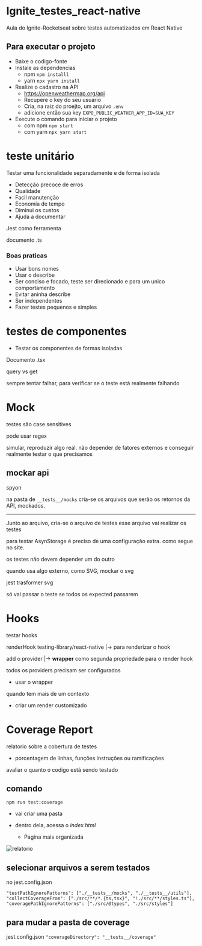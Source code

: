 # Ignite_testes_react-native

Aula do Ignite-Rocketseat sobre testes automatizados em React Native

## Para executar o projeto

- Baixe o codigo-fonte
- Instale as dependencias
  - npm `npm installl`
  - yarn `npx yarn install`
- Realize o cadastro na API
  - https://openweathermap.org/api
  - Recupere o key do seu usuário
  - Cria, na raiz do proejto, um arquivo `.env`
  - adicione então sua key `EXPO_PUBLIC_WEATHER_APP_ID=SUA_KEY`
- Execute o comando para iniciar o projeto
  - com npm `npm start`
  - com yarn `npx yarn start`

# teste unitário

Testar uma funcionalidade separadamente e de forma isolada

- Detecção precoce de erros
- Qualidade
- Facil manutenção
- Economia de tempo
- Diminui os custos
- Ajuda a documentar

Jest como ferramenta

documento .ts

### Boas praticas

- Usar bons nomes
- Usar o describe
- Ser conciso e focado, teste ser direcionado e para um unico comportamento
- Evitar aninha describe
- Ser independentes
- Fazer testes pequenos e simples

# testes de componentes

- Testar os componentes de formas isoladas

Documento .tsx

query vs get

sempre tentar falhar, para verificar se o teste está realmente falhando

# Mock

testes são case sensitives

pode usar regex

simular, reproduzir algo real.
não depender de fatores externos e conseguir realmente testar o que precisamos

## mockar api

spyon

na pasta de `__tests__/mocks` cria-se os arquivos que serão os retornos da API, mockados.

---

Junto ao arquivo, cria-se o arquivo de testes
esse arquivo vai realizar os testes

para testar AsynStorage é preciso de uma configuração extra. como segue no site.

os testes não devem depender um do outro

quando usa algo externo, como SVG, mockar o svg

jest trasformer svg

só vai passar o teste se todos os expected passarem

# Hooks

testar hooks

renderHook testing-library/react-native
|-> para renderizar o hook

add o provider |-> **wrapper** como segunda propriedade para o render hook

todos os providers precisam ser configurados

- usar o wrapper

quando tem mais de um contexto

- criar um render customizado

# Coverage Report

relatorio sobre a cobertura de testes

- porcentagem de linhas, funções instruções ou ramificações

avaliar o quanto o codigo está sendo testado

## comando
```
npm run test:coverage
```

- vai criar uma pasta
- dentro dela, acessa o _index.html_

  - Pagina mais organizada
    
![relatorio](https://github.com/Kayre-Scott-Primon/Ignite_testes_react-native/assets/64801417/ee45d2a3-9216-43f7-94b7-90a0ffdfa507)



## selecionar arquivos a serem testados

no jest.config.json
```
"testPathIgnorePatterns": ["./__tests__/mocks", "./__tests__/utils"],
"collectCoverageFrom": ["./src/**/*.{ts,tsx}", "!./src/**/styles.ts"],
"coveragePathIgnorePatterns": ["./src/@types", "./src/styles"]
```

## para mudar a pasta de coverage

jest.config.json
`"coverageDirectory": "__tests__/coverage" `

